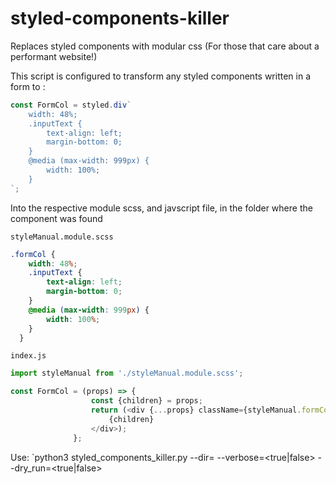 # styled-components-killer
Replaces styled components with modular css (For those that care about a performant website!)

This script is configured to transform any styled components written in a form to
:
```javascript
const FormCol = styled.div`
    width: 48%;
    .inputText {
        text-align: left;
        margin-bottom: 0;
    }
    @media (max-width: 999px) {
        width: 100%;
    }
`;
```

Into the respective module scss, and javscript file, in the folder where the component was found

`styleManual.module.scss`
```scss
.formCol {
    width: 48%;
    .inputText {
        text-align: left;
        margin-bottom: 0;
    }
    @media (max-width: 999px) {
        width: 100%;
    }
  }
```

`index.js`
```javascript
import styleManual from './styleManual.module.scss';

const FormCol = (props) => {
                  const {children} = props;
                  return (<div {...props} className={styleManual.formCol}>
                      {children}
                  </div>);
              };
```

Use:
`python3 styled_components_killer.py --dir=<directory> --verbose=<true|false> --dry_run=<true|false>
